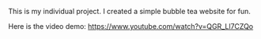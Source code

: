 This is my individual project. I created a simple bubble tea website for fun.

Here is the video demo:
https://www.youtube.com/watch?v=QGR_Ll7CZQo